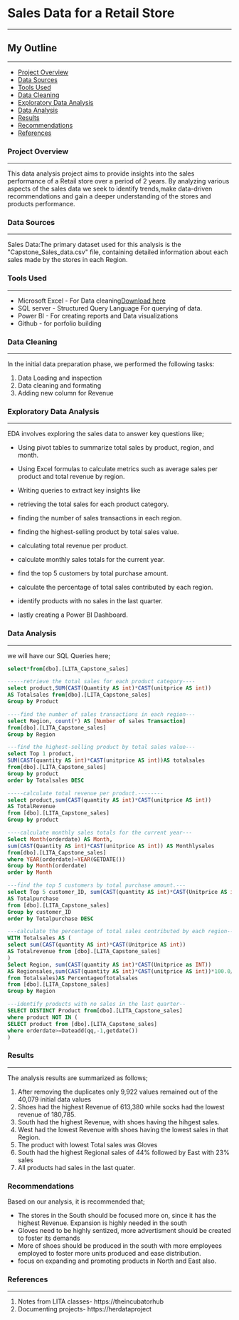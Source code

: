 # Sales Data for a Retail Store
---
## My Outline
---
- [Project Overview](#project-overview)
- [Data Sources](#data-sources)
- [Tools Used](#tools-used)
- [Data Cleaning](#data-cleaning)
- [Exploratory Data Analysis](#exploratory-data-analysis)
- [Data Analysis](#data-analysis)
- [Results](#results)
- [Recommendations](#recommendations)
- [References](#references)
  
### Project Overview
---
This data analysis project aims to provide insights into the sales performance of a Retail store over a period of 2 years. By analyzing various aspects of the sales data we seek to identify trends,make data-driven recommendations and gain a deeper understanding of the stores and products performance.

### Data Sources
---
Sales Data:The primary dataset used for this analysis is the "Capstone_Sales_data.csv" file, containing detailed information about each sales made by the stores in each Region.

### Tools Used
---
- Microsoft Excel - For Data cleaning[Download here](https://microsoft.com)
- SQL server - Structured Query Language For querying of data.
- Power BI - For creating reports and Data visualizations
- Github - for porfolio building

### Data Cleaning
---
In the initial data preparation phase, we performed the following tasks:
1. Data Loading and inspection
2. Data cleaning and formating
3. Adding new column for Revenue


### Exploratory Data Analysis
---
EDA involves exploring the sales data to answer key questions like;

- Using pivot tables to summarize total sales by product, region, and month.

- Using Excel formulas to calculate metrics such as average sales per product and total revenue by region.
  
- Writing queries to extract key insights like

- retrieving the total sales for each product category.

- finding the number of sales transactions in each region.

- finding the highest-selling product by total sales value.

- calculating total revenue per product.

- calculate monthly sales totals for the current year.

- find the top 5 customers by total purchase amount.

- calculate the percentage of total sales contributed by each region.

- identify products with no sales in the last quarter.
  
- lastly creating a Power BI Dashboard.
  
### Data Analysis
---
we will have our SQL Queries here;

```SQL
select*from[dbo].[LITA_Capstone_sales]

-----retrieve the total sales for each product category----
select product,SUM(CAST(Quantity AS int)*CAST(unitprice AS int))
AS Totalsales from[dbo].[LITA_Capstone_sales]
Group by Product

----find the number of sales transactions in each region---
select Region, count(*) AS [Number of sales Transaction]
from[dbo].[LITA_Capstone_sales] 
Group by Region

---find the highest-selling product by total sales value---
select Top 1 product,
SUM(CAST(quantity AS int)*CAST(unitprice AS int))AS totalsales
from[dbo].[LITA_Capstone_sales]
Group by product
order by Totalsales DESC

-----calculate total revenue per product.--------
select product,sum(CAST(quantity AS int)*CAST(unitprice AS int))
AS TotalRevenue
from [dbo].[LITA_Capstone_sales]
Group by product

----calculate monthly sales totals for the current year---
Select Month(orderdate) AS Month,
sum(CAST(Quantity AS int)*CAST(unitprice AS int)) AS Monthlysales
from[dbo].[LITA_Capstone_sales]
where YEAR(orderdate)=YEAR(GETDATE())
Group by Month(orderdate)
order by Month

---find the top 5 customers by total purchase amount.---
select Top 5 customer_ID, sum(CAST(quantity AS int)*CAST(Unitprice AS int))
AS Totalpurchase 
from [dbo].[LITA_Capstone_sales]
Group by customer_ID
order by Totalpurchase DESC

---calculate the percentage of total sales contributed by each region---
WITH Totalsales AS (
select sum(CAST(quantity AS int)*CAST(Unitprice AS int))
AS Totalrevenue from [dbo].[LITA_Capstone_sales]
)
Select Region, sum(CAST(quantity AS int)*CAST(Unitprice as INT))
AS Regionsales,sum(CAST(quantity AS int)*CAST(unitprice AS int))*100.0/(select Totalrevenue
from Totalsales)AS Percentageoftotalsales
from [dbo].[LITA_Capstone_sales]
Group by Region

---identify products with no sales in the last quarter--
SELECT DISTINCT Product from[dbo].[LITA_Capstone_sales]
where product NOT IN (
SELECT product from [dbo].[LITA_Capstone_sales]
where orderdate>=Dateadd(qq,-1,getdate())
)
```

### Results
---
The analysis results are summarized as follows;

1. After removing the duplicates only 9,922 values remained out of the 40,079 initial data values
2. Shoes had the highest Revenue of 613,380 while socks had the lowest revenue of 180,785.
3. South had the highest Revenue, with shoes having the hihgest sales.
4. West had the lowest Revenue with shoes having the lowest sales in that Region.
5. The product with lowest Total sales was Gloves
6. South had the highest Regional sales of 44% followed by East with 23% sales
7. All products had sales in the last quater.

### Recommendations

Based on our analysis, it is recommended that;
- The stores in the South should be focused more on, since it has the highest Revenue. Expansion is highly needed in the south
- Gloves need to be highly sentized, more advertisment should be created to foster its demands
- More of shoes should be produced in the south with more employees employed to foster more units produced and ease distribution.
- focus on expanding and promoting products in North and East also.
  
### References
---
1. Notes from LITA classes- https://theincubatorhub
2. Documenting projects- https://herdataproject
